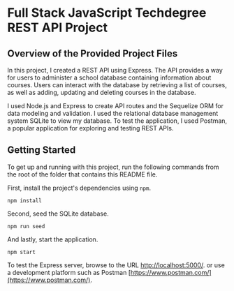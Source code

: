 
# Full Stack JavaScript Techdegree REST API Project

## Overview of the Provided Project Files
In this project, I created a REST API using Express. The API provides a way for users to administer a school database containing information about courses. Users can interact with the database by retrieving a list of courses, as well as adding, updating and deleting courses in the database.

I used Node.js and Express to create API routes and the Sequelize ORM for data modeling and validation. I used the relational database management system SQLite to view my database. To test the application, I used Postman, a popular application for exploring and testing REST APIs.

## Getting Started

To get up and running with this project, run the following commands from the root of the folder that contains this README file.

First, install the project's dependencies using `npm`.

```
npm install

```

Second, seed the SQLite database.

```
npm run seed
```

And lastly, start the application.

```
npm start
```

To test the Express server, browse to the URL [http://localhost:5000/](http://localhost:5000/).
or use a development platform such as Postman [https://www.postman.com/](https://www.postman.com/).
